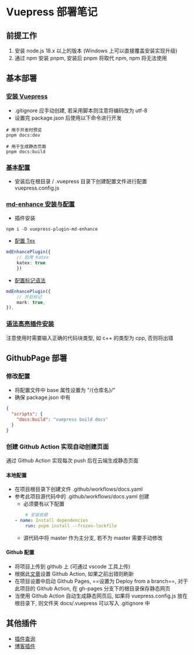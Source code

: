 # Vuepress 部署笔记

## 前提工作
1. 安装 node.js 18.x 以上的版本 (Windows 上可以直接覆盖安装实现升级)
1. 通过 npm 安装 pnpm, 安装后 pnpm 将取代 npm, npm 将无法使用

## 基本部署
### [安装 Vuepress](https://v2.vuepress.vuejs.org/zh/guide/getting-started.html)
* .gitignore 应手动创建, 若采用脚本则注意将编码改为 utf-8
* 设置完 package.json 后使用以下命令进行开发

```shell
# 用于开发时预览
pnpm docs:dev

# 用于生成静态页面
pnpm docs:build
```

### [基本配置](https://v2.vuepress.vuejs.org/zh/guide/configuration.html)
* 安装后在根目录 / .vuepress 目录下创建配置文件进行配置 vuepress.config.js

### [md-enhance 安装与配置](https://plugin-md-enhance.vuejs.press/zh/)
* 插件安装
```shell
npm i -D vuepress-plugin-md-enhance
```
* [配置 Tex](https://plugin-md-enhance.vuejs.press/zh/guide/tex.html)
```ts
mdEnhancePlugin({
    // 启用 Katex
    katex: true
    })
```
* [配置标记语法](https://plugin-md-enhance.vuejs.press/zh/guide/mark.html)
```ts
mdEnhancePlugin({
    // 开启标记
    mark: true,
}),
```
### [语法高亮插件安装](https://v2.vuepress.vuejs.org/zh/reference/plugin/shiki.html)
注意使用时需要输入正确的代码块类型, 如 c++ 的类型为 cpp, 否则将出错

## GithubPage 部署
### 修改配置
* 将配置文件中 base 属性设置为 "/{仓库名}/"
* 确保 package.json 中有
```json
{
  "scripts": {
    "docs:build": "vuepress build docs"
  }
}
```

### 创建 Github Action 实现自动创建页面
通过 Github Action 实现每次 push 后在云端生成静态页面

#### 本地配置
* 在项目根目录下创建文件 .github/workflows/docs.yaml
* 参考此项目源代码中的 .github/workflows/docs.yaml 创建
    * 必须要有以下配置
    ```yaml
        # 安装依赖
    - name: Install dependencies
        run: pnpm install --frozen-lockfile
    ```
    * 源代码中将 master 作为主分支, 若不为 master 需要手动修改

#### Github 配置
* 将项目上传到 github 上 (可通过 vscode 工具上传)
* 根据此[文章](https://blog.csdn.net/ibigboy/article/details/126402267)设置 Github Action, 如果之前出错则刷新
* 在项目设置中启动 Github Pages, ==设置为 Deploy from a branch==, 对于此项目的 Github Action, 在 gh-pages 分支下的根目录保存静态网页
* 当使用 Github Action 自动生成静态网页后, 如果将 vuepress.config.js 放在根目录下, 则文件夹 docs/.vuepress 可以写入 .gitignore 中 

## 其他插件
* [插件查询](https://github.com/vuepress/awesome-vuepress/blob/main/v2.md#blogging)
* [博客插件](https://plugin-blog2.vuejs.press/zh/)

